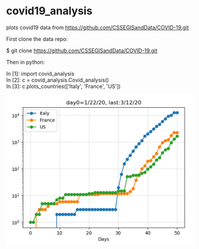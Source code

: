 # covid19_analysis
plots covid19 data from https://github.com/CSSEGISandData/COVID-19.git

First clone the data repo:

$ git clone https://github.com/CSSEGISandData/COVID-19.git

Then in python:

In [1]: import covid_analysis                                                   
In [2]: c = covid_analysis.Covid_analysis()                                     
In [3]: c.plots_countries(['Italy', 'France', 'US'])   

![example](example_plot.png)
